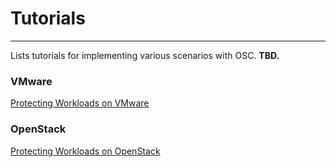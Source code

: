 # Tutorials

  

***



Lists tutorials for implementing various scenarios with OSC. **TBD.**



### VMware

[Protecting Workloads on VMware](vmware_workload.md)  



### OpenStack

[Protecting Workloads on OpenStack](openstack_workload.md)  